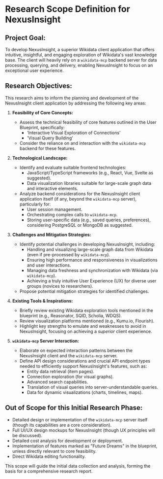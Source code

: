 # Research Scope Definition for NexusInsight

## Project Goal:
To develop NexusInsight, a superior Wikidata client application that offers intuitive, insightful, and engaging exploration of Wikidata's vast knowledge base. The client will heavily rely on a `wikidata-mcp` backend server for data processing, querying, and delivery, enabling NexusInsight to focus on an exceptional user experience.

## Research Objectives:

This research aims to inform the planning and development of the NexusInsight client application by addressing the following key areas:

1.  **Feasibility of Core Concepts:**
    *   Assess the technical feasibility of core features outlined in the User Blueprint, specifically:
        *   'Interactive Visual Exploration of Connections'
        *   'Visual Query Building'
    *   Consider the reliance on and interaction with the `wikidata-mcp` backend for these features.

2.  **Technological Landscape:**
    *   Identify and evaluate suitable frontend technologies:
        *   JavaScript/TypeScript frameworks (e.g., React, Vue, Svelte as suggested).
        *   Data visualization libraries suitable for large-scale graph data and interactive elements.
    *   Analyze backend considerations for the NexusInsight client application itself (if any, beyond the `wikidata-mcp` server), particularly for:
        *   User session management.
        *   Orchestrating complex calls to `wikidata-mcp`.
        *   Storing user-specific data (e.g., saved queries, preferences), considering PostgreSQL or MongoDB as suggested.

3.  **Challenges and Mitigation Strategies:**
    *   Identify potential challenges in developing NexusInsight, including:
        *   Handling and visualizing large-scale graph data from Wikidata (even if pre-processed by `wikidata-mcp`).
        *   Ensuring high performance and responsiveness in visualizations and user interactions.
        *   Managing data freshness and synchronization with Wikidata (via `wikidata-mcp`).
        *   Achieving a truly intuitive User Experience (UX) for diverse user groups (novices to researchers).
    *   Propose potential mitigation strategies for identified challenges.

4.  **Existing Tools & Inspirations:**
    *   Briefly review existing Wikidata exploration tools mentioned in the blueprint (e.g., Reasonator, SQID, Scholia, WDQS).
    *   Review visualization platforms mentioned (e.g., Kumu.io, Flourish).
    *   Highlight key strengths to emulate and weaknesses to avoid in NexusInsight, focusing on achieving a *superior* client experience.

5.  **`wikidata-mcp` Server Interaction:**
    *   Elaborate on expected interaction patterns between the NexusInsight client and the `wikidata-mcp` server.
    *   Define API design considerations and crucial API endpoint types needed to efficiently support NexusInsight's features, such as:
        *   Entity data retrieval (item pages).
        *   Connection exploration (for visual graphs).
        *   Advanced search capabilities.
        *   Translation of visual queries into server-understandable queries.
        *   Data for dynamic visualizations (charts, timelines, maps).

## Out of Scope for this Initial Research Phase:

*   Detailed design or implementation of the `wikidata-mcp` server itself (though its capabilities are a core consideration).
*   Full UI/UX design mockups for NexusInsight (though UX principles will be discussed).
*   Detailed cost analysis for development or deployment.
*   Implementation of features marked as "Future Dreams" in the blueprint, unless directly relevant to core feasibility.
*   Direct Wikidata editing functionality.

This scope will guide the initial data collection and analysis, forming the basis for a comprehensive research report.